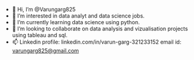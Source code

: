 - 👋 Hi, I’m @Varungarg825
- 👀 I’m interested in data analyt and data science jobs.
- 🌱 I’m currently learning data science using python.
- 💞️ I’m looking to collaborate on data analysis and vizualisation projects using tableau and sql.
- 📫 Linkedin profile: linkedin.com/in/varun-garg-321233152
      email id: varungarg825@gmail.com

<!---
Varungarg825/Varungarg825 is a ✨ special ✨ repository because its `README.md` (this file) appears on your GitHub profile.
You can click the Preview link to take a look at your changes.
--->
